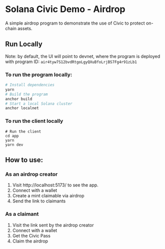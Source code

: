 # Solana Civic Demo - Airdrop

A simple airdrop program to demonstrate the use of Civic to protect on-chain assets.

## Run Locally

Note: by default, the UI will point to devnet, where the program is deployed with program ID:
`air4tyw7S12bvdRtgoLgyQXuBfoLrjBS7Fg4r91zLb1`

### To run the program locally:

```bash
# Install dependencies
yarn
# Build the program
anchor build
# Start a local Solana cluster
anchor localnet
```

### To run the client locally

```
# Run the client
cd app
yarn
yarn dev
```

## How to use:

### As an airdrop creator

1. Visit http://localhost:5173/ to see the app.
2. Connect with a wallet
3. Create a mint claimable via airdrop
4. Send the link to claimants

### As a claimant

1. Visit the link sent by the airdrop creator
2. Connect with a wallet
3. Get the Civic Pass
4. Claim the airdrop
